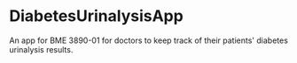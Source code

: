 # DiabetesUrinalysisApp
An app for BME 3890-01 for doctors to keep track of their patients' diabetes urinalysis results.
